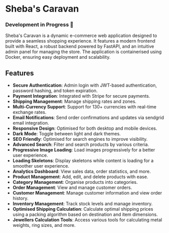 # Sheba's Caravan

###  Development in Progress 🚀

Sheba's Caravan is a dynamic e-commerce web application designed to provide a seamless shopping experience. It features a modern frontend built with React, a robust backend powered by FastAPI, and an intuitive admin panel for managing the store. The application is containerised using Docker, ensuring easy deployment and scalability.

## Features

- **Secure Authentication**: Admin login with JWT-based authentication, password hashing, and token expiration.
- **Payment Integration**: Integrated with Stripe for secure payments.
- **Shipping Management**: Manage shipping rates and zones.
- **Multi-Currency Support**: Support for 130+ currencies with real-time exchange rates.
- **Email Notifications**: Send order confirmations and updates via sendgrid email integration.
- **Responsive Design**: Optimised for both desktop and mobile devices.
- **Dark Mode**: Toggle between light and dark themes.
- **SEO Friendly**: Optimised for search engines to improve visibility.
- **Advanced Search**: Filter and search products by various criteria.
- **Progressive Image Loading**: Load images progressively for a better user experience.
- **Loading Skeletons**: Display skeletons while content is loading for a smoother user experience.
- **Analytics Dashboard**: View sales data, order statistics, and more.
- **Product Management**: Add, edit, and delete products with ease.
- **Category Management**: Organise products into categories.
- **Order Management**: View and manage customer orders.
- **Customer Management**: Manage customer information and view order history.
- **Inventory Management**: Track stock levels and manage inventory.
- **Optimised Shipping Calculation**: Calculate optimal shipping prices using a packing algorithm based on destination and item dimensions.
- **Jewellers Calculation Tools**: Access various tools for calculating metal weights, ring sizes, and more.
